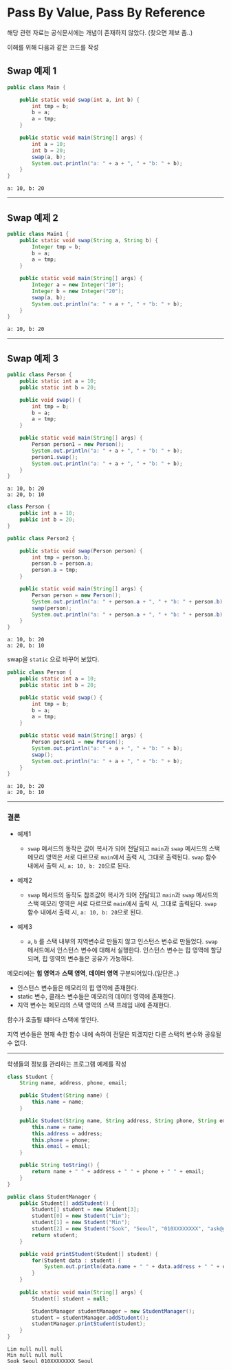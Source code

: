 # Pass By Value, Pass By Reference

해당 관련 자료는 공식문서에는 개념이 존재하지 않았다. (찾으면 제보 좀..)

이해를 위해 다음과 같은 코드를 작성

## Swap 예제 1
```java
public class Main {

    public static void swap(int a, int b) {
        int tmp = b;
        b = a;
        a = tmp;
    }

    public static void main(String[] args) {
        int a = 10;
        int b = 20;
        swap(a, b);
        System.out.println("a: " + a + ", " + "b: " + b);
    }
}
```
```
a: 10, b: 20
```
-----

## Swap 예제 2
```java
public class Main1 {
    public static void swap(String a, String b) {
        Integer tmp = b;
        b = a;
        a = tmp;
    }

    public static void main(String[] args) {
        Integer a = new Integer("10");
        Integer b = new Integer("20");
        swap(a, b);
        System.out.println("a: " + a + ", " + "b: " + b);
    }
}
```
```
a: 10, b: 20
```

-----

## Swap 예제 3
```java
public class Person {
    public static int a = 10;
    public static int b = 20;

    public void swap() {
        int tmp = b;
        b = a;
        a = tmp;
    }

    public static void main(String[] args) {
        Person person1 = new Person();
        System.out.println("a: " + a + ", " + "b: " + b);
        person1.swap();
        System.out.println("a: " + a + ", " + "b: " + b);
    }
}
```
```
a: 10, b: 20
a: 20, b: 10
```

```java
class Person {
    public int a = 10;
    public int b = 20;
}

public class Person2 {

    public static void swap(Person person) {
        int tmp = person.b;
        person.b = person.a;
        person.a = tmp;
    }

    public static void main(String[] args) {
        Person person = new Person();
        System.out.println("a: " + person.a + ", " + "b: " + person.b);
        swap(person);
        System.out.println("a: " + person.a + ", " + "b: " + person.b);
    }
}

```
```
a: 10, b: 20
a: 20, b: 10
```

swap을 `static` 으로 바꾸어 보았다.

```java
public class Person {
    public static int a = 10;
    public static int b = 20;

    public static void swap() {
        int tmp = b;
        b = a;
        a = tmp;
    }

    public static void main(String[] args) {
        Person person1 = new Person();
        System.out.println("a: " + a + ", " + "b: " + b);
        swap();
        System.out.println("a: " + a + ", " + "b: " + b);
    }
}
```
```
a: 10, b: 20
a: 20, b: 10
```
-----

### 결론

- 예제1
  - `swap` 메서드의 동작은 값이 복사가 되어 전달되고 `main`과 `swap` 메서드의 스택 메모리 영역은 서로 다르므로 `main`에서 출력 시, 그대로 출력된다. `swap` 함수 내에서 출력 시, `a: 10, b: 20`으로 된다.

- 예제2
  - `swap` 메서드의 동작도 참조값이 복사가 되어 전달되고 `main`과 `swap` 메서드의 스택 메모리 영역은 서로 다르므로 `main`에서 출력 시, 그대로 출력된다. `swap` 함수 내에서 출력 시, `a: 10, b: 20`으로 된다.

- 예제3
  - `a`, `b` 를 스택 내부의 지역변수로 만들지 않고 인스턴스 변수로 만들었다. `swap` 메서드에서 인스턴스 변수에 대해서 실행한다. 인스턴스 변수는 힙 영역에 할당되며, 힙 영역의 변수들은 공유가 가능하다.

메모리에는 **힙 영역**과 **스택 영역**, **데이터 영역** 구분되어있다.(일단은..)

- 인스턴스 변수들은 메모리의 힙 영역에 존재한다.
- static 변수, 클래스 변수들은 메모리의 데이터 영역에 존재한다.
- 지역 변수는 메모리의 스택 영역의 스택 프레임 내에 존재한다.

함수가 호출될 떄마다 스택에 쌓인다.

지역 변수들은 현재 속한 함수 내에 속하여 전달은 되겠지만 다른 스택의 변수와 공유될 수 없다.

-----

학생들의 정보를 관리하는 프로그램 예제를 작성

```java
class Student {
    String name, address, phone, email;

    public Student(String name) {
        this.name = name;
    }

    public Student(String name, String address, String phone, String email) {
        this.name = name;
        this.address = address;
        this.phone = phone;
        this.email = email;
    }

    public String toString() {
        return name + " " + address + " " + phone + " " + email;
    }
}

public class StudentManager {
    public Student[] addStudent() {
        Student[] student = new Student[3];
        student[0] = new Student("Lim");
        student[1] = new Student("Min");
        student[2] = new Student("Sook", "Seoul", "010XXXXXXXX", "ask@godOfJava.com");
        return student;
    }

    public void printStudent(Student[] student) {
        for(Student data : student) {
            System.out.println(data.name + " " + data.address + " " + data.phone + " " + data.address);
        }
    }
    
    public static void main(String[] args) {
        Student[] student = null;

        StudentManager studentManager = new StudentManager();
        student = studentManager.addStudent();
        studentManager.printStudent(student);
    }
}
```
```
Lim null null null
Min null null null
Sook Seoul 010XXXXXXXX Seoul
```